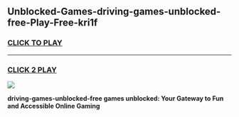 
## Unblocked-Games-driving-games-unblocked-free-Play-Free-kri1f
<h3>
<a href="https://premium76.site?title=driving-games-unblocked-free&ref=18A1">CLICK TO PLAY</a></h3>
<hr>

<h3>
<a href="https://premium76.site?title=driving-games-unblocked-free&ref=18A1">CLICK 2 PLAY</a>
  
</h3>

<a href="https://premium76.site?title=driving-games-unblocked-free&ref=18A1"><img src="https://clearcache.store/games.png"></a>


**driving-games-unblocked-free games unblocked: Your Gateway to Fun and Accessible Online Gaming**
